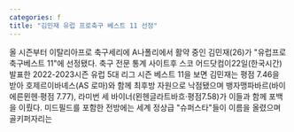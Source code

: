 ```yaml
---
categories: f
title: "김민재 유럽 프로축구 베스트 11 선정"
---
```

올 시즌부터 이탈리아프로 축구세리에 A나폴리에서 활약 중인 김민재(26)가 "유럽프로 축구베스트 11"에 선정됐다. 축구 전문 통계 사이트후 스코 어드닷컴이22일(한국시간) 발표한 2022-2023시즌 유럽 5대 리그 시즌 베스트 11을 보면 김민재는 평점 7.46을 받아 호제르이바녜스(AS 로마)와 함께 최후방 자원으로 낙점됐으며 뱅자맹파바르(바이에른뮌헨·평점 7.77), 라미번 세 바이너(묀헨글라트바흐·평점7.58)가 이들과 함께 포백을 이뤘다. 미드필드를 포함한 전방에는 세계 정상급 "슈퍼스타"들이 이름을 올렸으며 골키퍼자리는